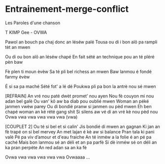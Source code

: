 # Entrainement-merge-conflict
Les Paroles d'une chanson

T KIMP Gee - OVWA

Pawol an bouch pa chaj donc an léséw palé
Tousa ou di i bon alô pa rampli tèt an mwen

Ou di ou bon alô an léséw chapé
En fait sété an technique pou an té pléré pèn baw

Fè plen ti moun èvèw
Sa té pli bel richess an mwen
Baw lanmou é fondé fanmy èvèw

É si sa pa maché Sété fot' a lé dé
Poukwa pli pa bon la antrè nou sé mwen

[REFRAIN]
An vré nou paté dwèt promet’ nou ayen
Nou fè couyon mi nou adan bel galè
Ou van' kô aw ba diab pou oublié mwen
Woman an péké janmen vwèw parey
Ou di bondié pranw si janmen ou pèd mwen
Eh ben chapé woman an ké rété gang shit
Si silens aw vé di an vré kè nou pèd nou
Ovwa vwa vwa vwa vwa vwa (vwa)

[COUPLET 2]
Ou té si bel et si calin'
Jis bondié di mwen an gagnan
Ki jan an fè trapé on si bel mervey
An met lajan é kè aw si balance
Pran tala ki pani valè
Pé pa viv d’amour et d'eau fraiche
An té inméw a la folie é an pé pa caché
Mais bon lanmou sé an déli et an pa parfè
Si dè inméw sé on déli an ka pran perpète
An red adan sa an ka fè

Ovwa vwa vwa vwa vwa vwa
Ovwaaaa
...

